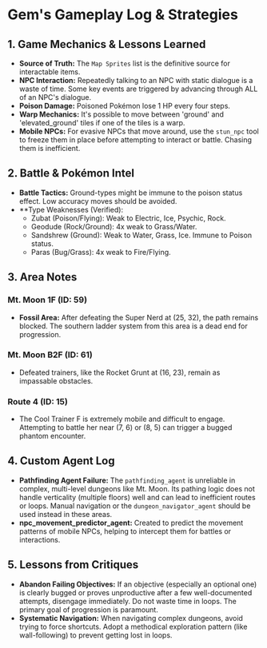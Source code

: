 # Gem's Gameplay Log & Strategies

## 1. Game Mechanics & Lessons Learned
*   **Source of Truth:** The `Map Sprites` list is the definitive source for interactable items.
*   **NPC Interaction:** Repeatedly talking to an NPC with static dialogue is a waste of time. Some key events are triggered by advancing through ALL of an NPC's dialogue.
*   **Poison Damage:** Poisoned Pokémon lose 1 HP every four steps.
*   **Warp Mechanics:** It's possible to move between 'ground' and 'elevated_ground' tiles if one of the tiles is a warp.
*   **Mobile NPCs:** For evasive NPCs that move around, use the `stun_npc` tool to freeze them in place before attempting to interact or battle. Chasing them is inefficient.

## 2. Battle & Pokémon Intel
*   **Battle Tactics:** Ground-types might be immune to the poison status effect. Low accuracy moves should be avoided.
*   **Type Weaknesses (Verified):
    *   Zubat (Poison/Flying): Weak to Electric, Ice, Psychic, Rock.
    *   Geodude (Rock/Ground): 4x weak to Grass/Water.
    *   Sandshrew (Ground): Weak to Water, Grass, Ice. Immune to Poison status.
    *   Paras (Bug/Grass): 4x weak to Fire/Flying.

## 3. Area Notes
### Mt. Moon 1F (ID: 59)
*   **Fossil Area:** After defeating the Super Nerd at (25, 32), the path remains blocked. The southern ladder system from this area is a dead end for progression.

### Mt. Moon B2F (ID: 61)
*   Defeated trainers, like the Rocket Grunt at (16, 23), remain as impassable obstacles.

### Route 4 (ID: 15)
*   The Cool Trainer F is extremely mobile and difficult to engage. Attempting to battle her near (7, 6) or (8, 5) can trigger a bugged phantom encounter.

## 4. Custom Agent Log
*   **Pathfinding Agent Failure:** The `pathfinding_agent` is unreliable in complex, multi-level dungeons like Mt. Moon. Its pathing logic does not handle verticality (multiple floors) well and can lead to inefficient routes or loops. Manual navigation or the `dungeon_navigator_agent` should be used instead in these areas.
*   **npc_movement_predictor_agent:** Created to predict the movement patterns of mobile NPCs, helping to intercept them for battles or interactions.

## 5. Lessons from Critiques
*   **Abandon Failing Objectives:** If an objective (especially an optional one) is clearly bugged or proves unproductive after a few well-documented attempts, disengage immediately. Do not waste time in loops. The primary goal of progression is paramount.
*   **Systematic Navigation:** When navigating complex dungeons, avoid trying to force shortcuts. Adopt a methodical exploration pattern (like wall-following) to prevent getting lost in loops.